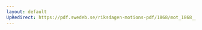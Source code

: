 ```yaml
---
layout: default
UpRedirect: https://pdf.swedeb.se/riksdagen-motions-pdf/1868/mot_1868__fk__00028/mot_1868__fk__00028_001.pdf
---
```

